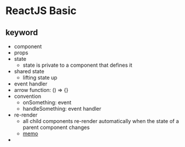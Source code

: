 # ReactJS Basic

## keyword
- component
- props
- state
  - state is private to a component that defines it
- shared state
  - lifting state up
- event handler
- arrow function: () => {}
- convention
  - onSomething: event
  - handleSomething: event handler
- re-render
  - all child components re-render automatically when the state of a parent component changes
  - [memo](https://react.dev/reference/react/memo)
- 